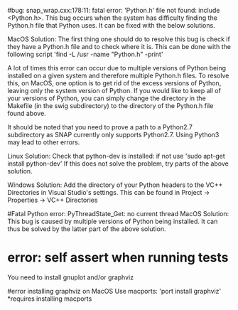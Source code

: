 #bug: snap_wrap.cxx:178:11: fatal error: 'Python.h' file not found: include <Python.h>.
This bug occurs when the system has difficulty finding the Python.h file that Python uses. It can be fixed with the below solutions.

MacOS Solution:
The first thing one should do to resolve this bug is check if they have a Python.h file and to check where it is. This can be done with the following script 'find -L /usr -name "Python.h" -print' 

A lot of times this error can occur due to multiple versions of Python being installed on a given system and therefore multiple Python.h files. To resolve this, on MacOS, one option is to get rid of the excess versions of Python, leaving only the system version of Python. If you would like to keep all of your versions of Python, you can simply change the directory in the Makefile (in the swig subdirectory) to the directory of the Python.h file found above. 

It should be noted that you need to prove a path to a Python2.7 subdirectory as SNAP currently only supports Python2.7. Using Python3 may lead to other errors. 

Linux Solution:
Check that python-dev is installed: if not use 'sudo apt-get install python-dev' If this does not solve the problem, try parts of the above solution.

Windows Solution:
Add the directory of your Python headers to the VC++ Directories in Visual Studio's settings. This can be found in Project -> Properties -> VC++ Directories

#Fatal Python error: PyThreadState_Get: no current thread
MacOS Solution:
This bug is caused by multiple versions of Python being installed. It can thus be solved by the latter part of the above solution.

# error: self assert when running tests
You need to install gnuplot and/or graphviz

#error installing graphviz on MacOS
Use macports: 'port install graphviz' *requires installing macports


